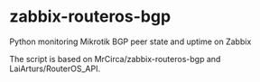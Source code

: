# zabbix-routeros-bgp
Python monitoring Mikrotik BGP peer state and uptime on Zabbix

The script is based on MrCirca/zabbix-routeros-bgp and LaiArturs/RouterOS_API.
